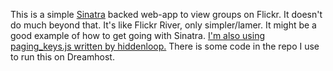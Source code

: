This is a simple [Sinatra][1] backed web-app to view groups on Flickr. It 
doesn't do much beyond that. It's like Flickr River, only simpler/lamer. It 
might be a good example of how to get going with Sinatra. [I'm also using 
paging_keys.js written by hiddenloop.][2] There is some code in the repo I use 
to run this on Dreamhost.

[1]: http://sinatrarb.com "Sinatra's website."
[2]: http://github.com/hiddenloop/paging_keys_js "paging_keys_js github page."
